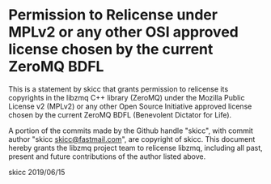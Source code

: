 # Permission to Relicense under MPLv2 or any other OSI approved license chosen by the current ZeroMQ BDFL

This is a statement by skicc
that grants permission to relicense its copyrights in the libzmq C++
library (ZeroMQ) under the Mozilla Public License v2 (MPLv2) or any other 
Open Source Initiative approved license chosen by the current ZeroMQ 
BDFL (Benevolent Dictator for Life).

A portion of the commits made by the Github handle "skicc", with
commit author "skicc <skicc@fastmail.com>", are copyright of skicc.
This document hereby grants the libzmq project team to relicense libzmq, 
including all past, present and future contributions of the author listed above.

skicc
2019/06/15
